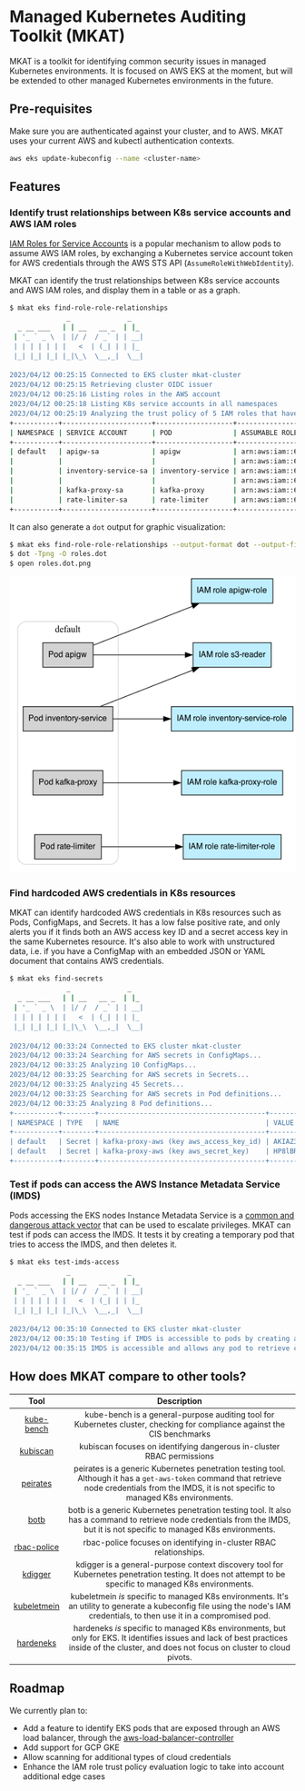 # Managed Kubernetes Auditing Toolkit (MKAT)

MKAT is a toolkit for identifying common security issues in managed Kubernetes environments. It is focused on AWS EKS at the moment, but will be extended to other managed Kubernetes environments in the future.

## Pre-requisites

Make sure you are authenticated against your cluster, and to AWS. MKAT uses your current AWS and kubectl authentication contexts.

```bash
aws eks update-kubeconfig --name <cluster-name>
```

## Features

### Identify trust relationships between K8s service accounts and AWS IAM roles

[IAM Roles for Service Accounts](https://docs.aws.amazon.com/eks/latest/userguide/iam-roles-for-service-accounts.html) is 
a popular mechanism to allow pods to assume AWS IAM roles, by exchanging a Kubernetes service account token for AWS credentials through the AWS STS API (`AssumeRoleWithWebIdentity`).

MKAT can identify the trust relationships between K8s service accounts and AWS IAM roles, and display them in a table or as a graph.

```bash
$ mkat eks find-role-role-relationships
              _              _
  _ __ ___   | | __   __ _  | |_
 | '_ ` _ \  | |/ /  / _` | | __|
 | | | | | | |   <  | (_| | | |_
 |_| |_| |_| |_|\_\  \__,_|  \__|

2023/04/12 00:25:15 Connected to EKS cluster mkat-cluster
2023/04/12 00:25:15 Retrieving cluster OIDC issuer
2023/04/12 00:25:16 Listing roles in the AWS account
2023/04/12 00:25:18 Listing K8s service accounts in all namespaces
2023/04/12 00:25:19 Analyzing the trust policy of 5 IAM roles that have the cluster's OIDC provider in their trust policy
+-----------+----------------------+-------------------+-------------------------------------------------------+
| NAMESPACE | SERVICE ACCOUNT      | POD               | ASSUMABLE ROLE ARN                                    |
+-----------+----------------------+-------------------+-------------------------------------------------------+
| default   | apigw-sa             | apigw             | arn:aws:iam::677301038893:role/apigw-role             |
|           |                      |                   | arn:aws:iam::677301038893:role/s3-reader              |
|           | inventory-service-sa | inventory-service | arn:aws:iam::677301038893:role/inventory-service-role |
|           |                      |                   | arn:aws:iam::677301038893:role/s3-reader              |
|           | kafka-proxy-sa       | kafka-proxy       | arn:aws:iam::677301038893:role/kafka-proxy-role       |
|           | rate-limiter-sa      | rate-limiter      | arn:aws:iam::677301038893:role/rate-limiter-role      |
+-----------+----------------------+-------------------+-------------------------------------------------------+
```

It can also generate a `dot` output for graphic visualization:
 
```bash
$ mkat eks find-role-role-relationships --output-format dot --output-file roles.dot
$ dot -Tpng -O roles.dot
$ open roles.dot.png
```

![Mapping trust relationships](./examples/irsa.png)

### Find hardcoded AWS credentials in K8s resources

MKAT can identify hardcoded AWS credentials in K8s resources such as Pods, ConfigMaps, and Secrets. 
It has a low false positive rate, and only alerts you if it finds both an AWS access key ID and a secret access key in the same Kubernetes resource.
It's also able to work with unstructured data, i.e. if you have a ConfigMap with an embedded JSON or YAML document that contains AWS credentials.

```bash
$ mkat eks find-secrets
              _              _
  _ __ ___   | | __   __ _  | |_
 | '_ ` _ \  | |/ /  / _` | | __|
 | | | | | | |   <  | (_| | | |_
 |_| |_| |_| |_|\_\  \__,_|  \__|

2023/04/12 00:33:24 Connected to EKS cluster mkat-cluster
2023/04/12 00:33:24 Searching for AWS secrets in ConfigMaps...
2023/04/12 00:33:25 Analyzing 10 ConfigMaps...
2023/04/12 00:33:25 Searching for AWS secrets in Secrets...
2023/04/12 00:33:25 Analyzing 45 Secrets...
2023/04/12 00:33:25 Searching for AWS secrets in Pod definitions...
2023/04/12 00:33:25 Analyzing 8 Pod definitions...
+-----------+--------+-----------------------------------------+------------------------------------------+
| NAMESPACE | TYPE   | NAME                                    | VALUE                                    |
+-----------+--------+-----------------------------------------+------------------------------------------+
| default   | Secret | kafka-proxy-aws (key aws_access_key_id) | AKIAZ3MSJV4WWNKWW5FG                     |
| default   | Secret | kafka-proxy-aws (key aws_secret_key)    | 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 |
+-----------+--------+-----------------------------------------+------------------------------------------+
```

### Test if pods can access the AWS Instance Metadata Service (IMDS)

Pods accessing the EKS nodes Instance Metadata Service is a [common and dangerous attack vector](https://blog.christophetd.fr/privilege-escalation-in-aws-elastic-kubernetes-service-eks-by-compromising-the-instance-role-of-worker-nodes/) 
that can be used to escalate privileges. MKAT can test if pods can access the IMDS. It tests it by creating a temporary pod that tries to access the IMDS, and then deletes it.

```bash
$ mkat eks test-imds-access
              _              _
  _ __ ___   | | __   __ _  | |_
 | '_ ` _ \  | |/ /  / _` | | __|
 | | | | | | |   <  | (_| | | |_
 |_| |_| |_| |_|\_\  \__,_|  \__|

2023/04/12 00:35:10 Connected to EKS cluster mkat-cluster
2023/04/12 00:35:10 Testing if IMDS is accessible to pods by creating a pod that attempts to access it
2023/04/12 00:35:15 IMDS is accessible and allows any pod to retrieve credentials for the AWS role eksctl-mkat-cluster-nodegroup-ng-NodeInstanceRole-AXWUFF35602Z
```

## How does MKAT compare to other tools?

| **Tool** | **Description** |
|:---:|:---:|
| [kube-bench](https://github.com/aquasecurity/kube-bench) |  kube-bench is a general-purpose auditing tool for Kubernetes cluster, checking for compliance against the CIS benchmarks |
| [kubiscan](https://github.com/cyberark/KubiScan) | kubiscan focuses on identifying dangerous in-cluster RBAC permissions |
| [peirates](https://github.com/inguardians/peirates) |   peirates is a generic Kubernetes penetration testing tool. Although it has a `get-aws-token` command that retrieve node credentials from the IMDS, it is not specific to managed K8s environments. |
| [botb](https://github.com/brompwnie/botb) | botb is a generic Kubernetes penetration testing tool. It also has a command to retrieve node credentials from the IMDS, but it is not specific to managed K8s environments. |
| [rbac-police](https://github.com/PaloAltoNetworks/rbac-police) | rbac-police focuses on identifying in-cluster RBAC relationships. |
| [kdigger](https://github.com/quarkslab/kdigger) | kdigger is a general-purpose context discovery tool for Kubernetes penetration testing. It does not attempt to be specific to managed K8s environments. |
| [kubeletmein](https://github.com/4ARMED/kubeletmein) | kubeletmein _is_ specific to managed K8s environments. It's an utility to generate a kubeconfig file using the node's IAM credentials, to then use it in a compromised pod. |
| [hardeneks](https://github.com/aws-samples/hardeneks) | hardeneks _is_ specific to managed K8s environments, but only for EKS. It identifies issues and lack of best practices inside of the cluster, and does not focus on cluster to cloud pivots. |

## Roadmap

We currently plan to:
* Add a feature to identify EKS pods that are exposed through an AWS load balancer, through the [aws-load-balancer-controller](https://github.com/kubernetes-sigs/aws-load-balancer-controller)
* Add support for GCP GKE
* Allow scanning for additional types of cloud credentials
* Enhance the IAM role trust policy evaluation logic to take into account additional edge cases